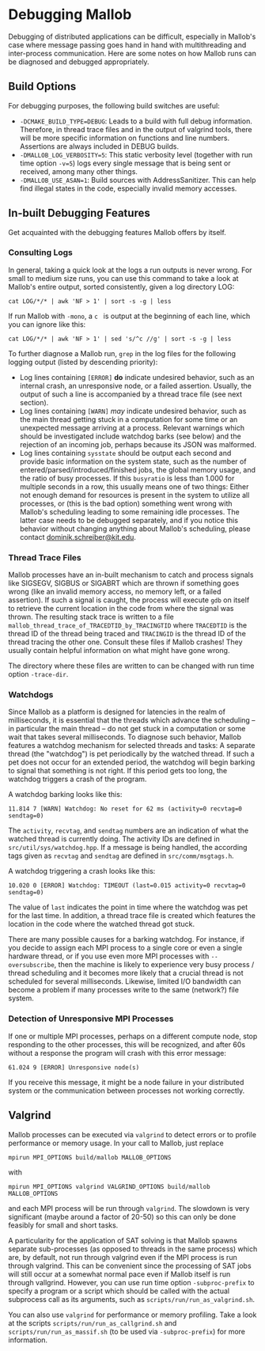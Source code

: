 
# Debugging Mallob

Debugging of distributed applications can be difficult, especially in Mallob's case where message passing goes hand in hand with multithreading and inter-process communication. Here are some notes on how Mallob runs can be diagnosed and debugged appropriately.

## Build Options

For debugging purposes, the following build switches are useful:

* `-DCMAKE_BUILD_TYPE=DEBUG`: Leads to a build with full debug information. Therefore, in thread trace files and in the output of valgrind tools, there will be more specific information on functions and line numbers. Assertions are always included in DEBUG builds.
* `-DMALLOB_LOG_VERBOSITY=5`: This static verbosity level (together with run time option `-v=5`) logs every single message that is being sent or received, among many other things.
* `-DMALLOB_USE_ASAN=1`: Build sources with AddressSanitizer. This can help find illegal states in the code, especially invalid memory accesses.

## In-built Debugging Features

Get acquainted with the debugging features Mallob offers by itself.

### Consulting Logs

In general, taking a quick look at the logs a run outputs is never wrong. For small to medium size runs, you can use this command to take a look at Mallob's entire output, sorted consistently, given a log directory LOG:

    cat LOG/*/* | awk 'NF > 1' | sort -s -g | less

If run Mallob with `-mono`, a `c ` is output at the beginning of each line, which you can ignore like this:

    cat LOG/*/* | awk 'NF > 1' | sed 's/^c //g' | sort -s -g | less

To further diagnose a Mallob run, `grep` in the log files for the following logging output (listed by descending priority):

* Log lines containing `[ERROR]` **do** indicate undesired behavior, such as an internal crash, an unresponsive node, or a failed assertion. Usually, the output of such a line is accompanied by a thread trace file (see next section).
* Log lines containing `[WARN]` _may_ indicate undesired behavior, such as the main thread getting stuck in a computation for some time or an unexpected message arriving at a process. Relevant warnings which should be investigated include watchdog barks (see below) and the rejection of an incoming job, perhaps because its JSON was malformed.
* Log lines containing `sysstate` should be output each second and provide basic information on the system state, such as the number of entered/parsed/introduced/finished jobs, the global memory usage, and the ratio of busy processes. If this `busyratio` is less than 1.000 for multiple seconds in a row, this usually means one of two things: Either not enough demand for resources is present in the system to utilize all processes, or (this is the bad option) something went wrong with Mallob's scheduling leading to some remaining idle processes. The latter case needs to be debugged separately, and if you notice this behavior without changing anything about Mallob's scheduling, please contact <dominik.schreiber@kit.edu>.

### Thread Trace Files

Mallob processes have an in-built mechanism to catch and process signals like SIGSEGV, SIGBUS or SIGABRT which are thrown if something goes wrong (like an invalid memory access, no memory left, or a failed assertion). If such a signal is caught, the process will execute `gdb` on itself to retrieve the current location in the code from where the signal was thrown. The resulting stack trace is written to a file `mallob_thread_trace_of_TRACEDTID_by_TRACINGTID` where `TRACEDTID` is the thread ID of the thread being traced and `TRACINGID` is the thread ID of the thread tracing the other one. Consult these files if Mallob crashes! They usually contain helpful information on what might have gone wrong.

The directory where these files are written to can be changed with run time option `-trace-dir`.

### Watchdogs

Since Mallob as a platform is designed for latencies in the realm of milliseconds, it is essential that the threads which advance the scheduling – in particular the main thread – do not get stuck in a computation or some wait that takes several milliseconds. To diagnose such behavior, Mallob features a watchdog mechanism for selected threads and tasks: A separate thread (the "watchdog") is pet periodically by the watched thread. If such a pet does not occur for an extended period, the watchdog will begin barking to signal that something is not right. If this period gets too long, the watchdog triggers a crash of the program. 

A watchdog barking looks like this:

    11.814 7 [WARN] Watchdog: No reset for 62 ms (activity=0 recvtag=0 sendtag=0)

The `activity`, `recvtag`, and `sendtag` numbers are an indication of what the watched thread is currently doing. The activity IDs are defined in `src/util/sys/watchdog.hpp`. If a message is being handled, the according tags given as `recvtag` and `sendtag` are defined in `src/comm/msgtags.h`.

A watchdog triggering a crash looks like this:

    10.020 0 [ERROR] Watchdog: TIMEOUT (last=0.015 activity=0 recvtag=0 sendtag=0)

The value of `last` indicates the point in time where the watchdog was pet for the last time. In addition, a thread trace file is created which features the location in the code where the watched thread got stuck.

There are many possible causes for a barking watchdog. For instance, if you decide to assign each MPI process to a single core or even a single hardware thread, or if you use even more MPI processes with ``--oversubscribe``, then the machine is likely to experience very busy process / thread scheduling and it becomes more likely that a crucial thread is not scheduled for several milliseconds. Likewise, limited I/O bandwidth can become a problem if many processes write to the same (network?) file system.

### Detection of Unresponsive MPI Processes

If one or multiple MPI processes, perhaps on a different compute node, stop responding to the other processes, this will be recognized, and after 60s without a response the program will crash with this error message:

    61.024 9 [ERROR] Unresponsive node(s)

If you receive this message, it might be a node failure in your distributed system or the communication between processes not working correctly.

## Valgrind

Mallob processes can be executed via `valgrind` to detect errors or to profile performance or memory usage. In your call to Mallob, just replace 

    mpirun MPI_OPTIONS build/mallob MALLOB_OPTIONS

with

    mpirun MPI_OPTIONS valgrind VALGRIND_OPTIONS build/mallob MALLOB_OPTIONS

and each MPI process will be run through `valgrind`. The slowdown is very significant (maybe around a factor of 20-50) so this can only be done feasibly for small and short tasks.

A particularity for the application of SAT solving is that Mallob spawns separate sub-processes (as opposed to threads in the same process) which are, by default, not run through valgrind even if the MPI process is run through valgrind. This can be convenient since the processing of SAT jobs will still occur at a somewhat normal pace even if Mallob itself is run through vallgrind. However, you can use run time option `-subproc-prefix` to specify a program or a script which should be called with the actual subprocess call as its arguments, such as `scripts/run/run_as_valgrind.sh`.

You can also use `valgrind` for performance or memory profiling. Take a look at the scripts `scripts/run/run_as_callgrind.sh` and `scripts/run/run_as_massif.sh` (to be used via `-subproc-prefix`) for more information.
